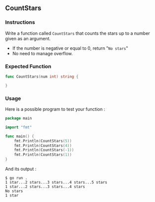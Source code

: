 ## CountStars

### Instructions

Write a function called `CountStars` that counts the stars up to a number given as an argument.

- If the number is negative or equal to 0, return "`No stars`"
- No need to manage overflow.

### Expected Function

```go
func CountStars(num int) string {

}
```

### Usage

Here is a possible program to test your function :

```go
package main

import "fmt"

func main() {
	fmt.Println(CountStars(5))
	fmt.Println(CountStars(4))
	fmt.Println(CountStars(-1))
	fmt.Println(CountStars(1))
}
```
And its output :

```console
$ go run . 
1 star...2 stars...3 stars...4 stars...5 stars
1 star...2 stars...3 stars...4 stars
No stars
1 star
```

